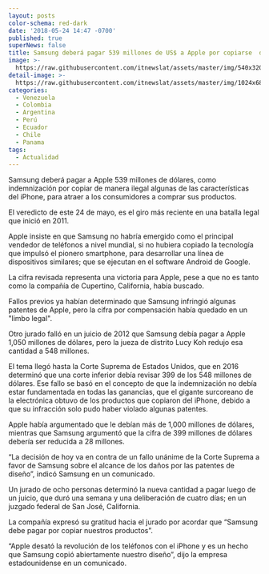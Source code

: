 ```yaml
---
layout: posts
color-schema: red-dark
date: '2018-05-24 14:47 -0700'
published: true
superNews: false
title: Samsung deberá pagar 539 millones de US$ a Apple por copiarse  del IPHONE
image: >-
  https://raw.githubusercontent.com/itnewslat/assets/master/img/540x320/Apple-Samsung-p.jpg
detail-image: >-
  https://raw.githubusercontent.com/itnewslat/assets/master/img/1024x680/Apple-Samsung-g.jpg
categories:
  - Venezuela
  - Colombia
  - Argentina
  - Perú
  - Ecuador
  - Chile
  - Panama
tags:
  - Actualidad
---
```

Samsung deberá pagar a Apple 539 millones de dólares, como indemnización por copiar de manera ilegal algunas de las características del iPhone, para atraer a los consumidores a comprar sus productos.
 
El veredicto de este 24 de mayo, es el giro más reciente en una batalla legal que inició en 2011. 

Apple insiste en que Samsung no habría emergido como el principal vendedor de teléfonos a nivel mundial, si no hubiera copiado la tecnología que impulsó el pionero smartphone, para desarrollar una línea de dispositivos similares; que se ejecutan en el software Android de Google. 

La cifra revisada representa una victoria para Apple, pese a que no es tanto como la compañía de Cupertino, California, había buscado. 

Fallos previos ya habían determinado que Samsung infringió algunas patentes de Apple, pero la cifra por compensación había quedado en un "limbo legal". 

Otro jurado falló en un juicio de 2012 que Samsung debía pagar a Apple 1,050 millones de dólares, pero la jueza de distrito Lucy Koh redujo esa cantidad a 548 millones. 

El tema llegó hasta la Corte Suprema de Estados Unidos, que en 2016 determinó que una corte inferior debía revisar 399 de los 548 millones de dólares. Ese fallo se basó en el concepto de que la indemnización no debía estar fundamentada en todas las ganancias, que el gigante surcoreano de la electrónica obtuvo de los productos que copiaron del iPhone, debido a que su infracción solo pudo haber violado algunas patentes. 

Apple había argumentado que le debían más de 1,000 millones de dólares, mientras que Samsung argumentó que la cifra de 399 millones de dólares debería ser reducida a 28 millones. 

“La decisión de hoy va en contra de un fallo unánime de la Corte Suprema a favor de Samsung sobre el alcance de los daños por las patentes de diseño”, indicó Samsung en un comunicado. 

Un jurado de ocho personas determinó la nueva cantidad a pagar luego de un juicio, que duró una semana y una deliberación de cuatro días; en un juzgado federal de San José, California. 

La compañía expresó su gratitud hacia el jurado por acordar que “Samsung debe pagar por copiar nuestros productos”. 

“Apple desató la revolución de los teléfonos con el iPhone y es un hecho que Samsung copió abiertamente nuestro diseño”, dijo la empresa estadounidense en un comunicado. 